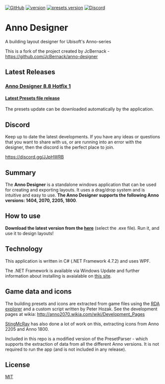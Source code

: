 [![GitHub](https://img.shields.io/github/license/AnnoDesigner/anno-designer)](https://github.com/AnnoDesigner/anno-designer/blob/master/LICENSE) [![version](https://img.shields.io/badge/latest--version-8.8.1-blue)](https://github.com/AnnoDesigner/anno-designer/releases/tag/AnnoDesignerv8.8.1) [![presets version](https://img.shields.io/badge/presets--version-3.9-blue)](https://github.com/AnnoDesigner/anno-designer/releases/tag/Presetsv3.9) [![Discord](https://img.shields.io/discord/571011757317947406?label=help%2Fdiscord)](https://discord.gg/JJpHWRB)

# Anno Designer
A building layout designer for Ubisoft's Anno-series

This is a fork of the project created by JcBernack - https://github.com/JcBernack/anno-designer

## Latest Releases

### [Anno Designer 8.8 Hotfix 1](https://github.com/AnnoDesigner/anno-designer/releases/tag/AnnoDesignerv8.8hotfix1)
#### [Latest Presets file release](https://github.com/AnnoDesigner/anno-designer/releases/tag/Presetsv3.8)
The presets update can be downloaded automatically by the application.

## Discord
Keep up to date the latest developments. If you have any ideas or questions that you want to share with us, or are running into an error with the designer, then the discord is the perfect place to join.

https://discord.gg/JJpHWRB


## Summary

The **Anno Designer** is a standalone windows application that can be used for creating and exporting layouts. It uses a drag/drop system and is intuitive and easy to use. **The Anno Designer supports the following Anno versions: 1404, 2070, 2205, 1800**.

## How to use

**Download the latest version from the [here](https://github.com/AnnoDesigner/anno-designer/releases/tag/AnnoDesignerv8.8hotfix1)** (select the .exe file). Run it, and use it to design layouts!

## Technology

This application is written in C# (.NET Framework 4.7.2) and uses WPF.

The .NET Framework is available via Windows Update and further information about installing is avaialable on [this site](https://docs.microsoft.com/en-us/dotnet/framework/install/).

## Game data and icons

The building presets and icons are extracted from game files using the [RDA explorer](https://github.com/lysannschlegel/RDAExplorer)  and a custom script written by Peter Hozak. See the development pages at wikia: http://anno2070.wikia.com/wiki/Development_Pages

[StingMcRay](https://github.com/StingMcRay) has also done a lot of work on this, extracting icons from Anno 2205 and Anno 1800.

Included in this repo is a modified version of the PresetParser - which supports the extraction of data from all the different Anno versions. It is not required to run the app (and is not included in any release).

## License
[MIT](https://github.com/AnnoDesigner/anno-designer/blob/master/LICENSE)
